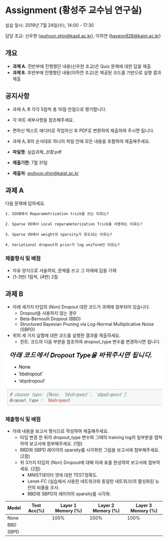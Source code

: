# Assignment (황성주 교수님 연구실)

실습 일시: 2019년 7월 24일(수), 14:00 - 17:30

담당 조교: 신우현 (wuhyun.shin@kasit.ac.kr), 이하연 (hayeon926@kaist.ac.kr)

## 개요
* **과제 A.** 전반부에 진행했던 내용(신우현 조교)은 Quiz 문제에 대한 답을 제출 
* **과제 B.** 후반부에 진행했던 내용(이하연 조교)은 제공된 코드를 기반으로 실행 결과 제출

## 공지사항
* 과제 A, B 각각 5점씩 총 10점 만점으로 평가합니다.
* 각 파트 세부사항을 참조해주세요. 
* 편하신 텍스트 에디터로 작업하신 후 PDF로 변환하여 제출하여 주시면 됩니다.
* 과제 A, B의 순서대로 하나의 파일 안에 모든 내용을 포함하여 제출해주세요.

* **파일명**: 실습과제_*성함*.pdf
* **제출기한**: 7월 31일
* **제출처**: wuhyun.shin@kaist.ac.kr


## 과제 A 

다음 문제에 답하세요.

	1. SGVB에서 Reparametrization trick을 쓰는 이유는?
	
	2. Sparse VD에서 Local reparameterization Trick을 사용하는 이유는?
	
	3. Sparse VD에서 weight의 sparsity가 유도되는 이유는?
	
	4. Variational dropout의 prior가 log uniform인 이유는?

### 제출형식 및 배점
* 자유 양식으로 서술하되, 문제를 쓰고 그 아래에 답을 기재
* (1-3번) 1점씩, (4번) 2점 

## 과제 B

* 아래 세가지 타입의 (Non) Dropout 대한 코드가 과제에 첨부되어 있습니다.
	* Dropout을 사용하지 않는 경우
	* Beta-Bernoulli Dropout (BBD)
	* Structured Bayesian Pruning via Log-Normal Multiplicative Noise (SBPD)
* 위의 세 가지 실험에 대한 코드를 실행한 결과를 제출하세요.
	* 힌트: 코드의 다음 부분을 참조하여 dropout_type 변수를 변경하시면 됩니다. 
<p align="center"><img src="./fig.jpg" width="500"></p>


	

### 제출형식 및 배점

* 아래 내용을 보고서 형식으로 작성하여 제출해주세요.
	* 타입 변경 한 뒤의 dropout_type 변수와 그때의 training log의 일부분을 캡쳐하여 보고서에 첨부해주세요. (1점)
	* BBD와 SBPD 레이어의 sparsity를 시각화한 그림을 보고서에 첨부해주세요. (2점)
	* 위 3가지 타입의 (Non) Dropout에 대해 아래 표를 완성하여 보고서에 첨부하세요. (2점)
		* MNIST데이터 셋에 대한 TEST정확도.
		* Lenet-FC (실습에서 사용한 네트워크와 동일한 네트워크)의 활성화된 뉴런의 비율을 조사.
		* BBD와 SBPD의 레이어의 sparsity를 시각화.

| Model | Test Acc(%) | Layer 1 Memory (%) | Layer 2 Memory (%) | Layer 3 Memory (%) |
|-------|-------------|--------------------|--------------------|--------------------|
| None  |             | 100%               | 100%               | 100%               |
| BBD   |             |                    |                    |                    |
| SBPD  |             |                    |                    |                    |


